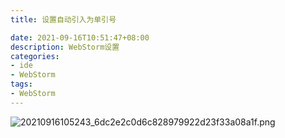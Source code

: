 ```yaml
---
title: 设置自动引入为单引号

date: 2021-09-16T10:51:47+08:00
description: WebStorm设置
categories:
- ide
- WebStorm
tags:
- WebStorm
---
```


![20210916105243_6dc2e2c0d6c828979922d23f33a08a1f.png](https://hugo-1256216240.cos.ap-chengdu.myqcloud.com/20210916105243_6dc2e2c0d6c828979922d23f33a08a1f.png)